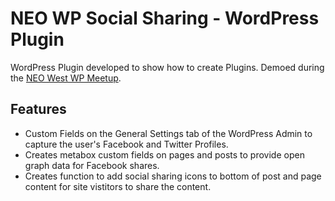 # NEO WP Social Sharing - WordPress Plugin

WordPress Plugin developed to show how to create Plugins.  Demoed during the [NEO West WP Meetup](https://www.meetup.com/NEOWordPress/events/239510791/).

## Features

- Custom Fields on the General Settings tab of the WordPress Admin to capture the user's Facebook and Twitter Profiles.
- Creates metabox custom fields on pages and posts to provide open graph data for Facebook shares.
- Creates function to add social sharing icons to bottom of post and page content for site vistitors to share the content.